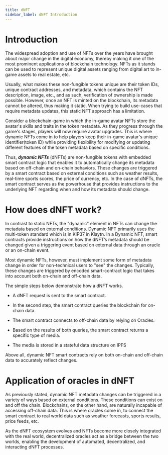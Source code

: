 ```yaml
---
title: dNFT
sidebar_label: dNFT Introduction
---
```


# Introduction <a id="Dynmaic NFTs Introduction"></a>

The widespread adoption and use of NFTs over the years have brought about major change in the digital economy, thereby making it one of the most prominent applications of blockchain technology. NFTs as it stands can be used to represent unique digital assets ranging from digital art to in-game assets to real estate, etc.

Usually, what makes these non-fungible tokens unique are their token IDs, unique contract addresses, and metadata, which contains the NFT description, image, etc., and as such, verification of ownership is made possible. However, once an NFT is minted on the blockchain, its metadata cannot be altered, thus making it static. When trying to build use-cases that require metadata updates, this static NFT approach has a limitation. 

Consider a blockchain-game in which the in-game avatar NFTs store the avatar's skills and traits in the token metadata. As they progress through the game's stages, players will now require avatar upgrades. This is where dynamic NFTs come in to help players keep their in-game avatar's unique identifier(token ID) while providing flexibility for modifying or updating different features of the token metadata based on specific conditions.

Thus, ***dynamic NFTs*** (dNFTs) are non-fungible tokens with embedded smart contract logic that enables it to automatically change its metadata based on off-chain and on-chain behaviors. These changes are triggered by a smart contract based on external conditions such as weather results, real-time sports scores, the price of currency, etc. In the case of dNFTs, the smart contract serves as the powerhouse that provides instructions to the underlying NFT regarding when and how its metadata should change.

# How does dNFT work? <a id="How does dNFT work"></a>
In contrast to static NFTs, the "dynamic" element in NFTs can change the metadata based on external conditions. Dynamic NFT primarily uses the multi-token standard which is in KIP37 in Klaytn. In a Dynamic NFT, smart contracts provide instructions on how the dNFT’s metadata should be changed given a triggering event based on external data through an oracle or an on-chain event.
 
Most dynamic NFTs, however, must implement some form of metadata change in order for non-technical users to "see" the changes. Typically, these changes are triggered by encoded smart-contract logic that takes into account both on-chain and off-chain data. 

The simple steps below demonstrate how a dNFT works.

* A dNFT request is sent to the smart contract.
  
* In the second step, the smart contract queries the blockchain for on-chain data.
  
* The smart contract connects to off-chain data by relying on Oracles.
  
* Based on the results of both queries, the smart contract returns a specific type of media.
  
* The media is stored in a stateful data structure on IPFS

Above all, dynamic NFT smart contracts rely on both on-chain and off-chain data to accurately reflect changes.

# Application of oracles in dNFT <a id ="Application of oracles in dNFT"></a>

As previously stated, dynamic NFT metadata changes can be triggered in a variety of ways based on external conditions. These conditions can exist on and off the chain. Blockchains, on the other hand, are naturally incapable of accessing off-chain data. This is where oracles come in, to connect the smart contract to real world data such as weather forecasts, sports results, price feeds, etc.

As the dNFT ecosystem evolves and NFTs become more closely integrated with the real world, decentralized oracles act as a bridge between the two worlds, enabling the development of automated, decentralized, and interacting dNFT processes.



